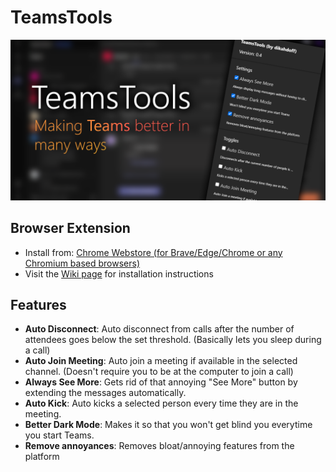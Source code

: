 # TeamsTools
![header](https://raw.githubusercontent.com/dikahdoff/TeamsTools/main/resources/header.png)

## Browser Extension
- Install from: [Chrome Webstore (for Brave/Edge/Chrome or any Chromium based browsers)](https://chrome.google.com/webstore/detail/teamsutils/lofcnmcfagedndhofljcijmgoilkghkm)
- Visit the [Wiki page](https://github.com/dikahdoff/TeamsTools/wiki/Extension-installation-guide) for installation instructions

## Features
- **Auto Disconnect**: 
  Auto disconnect from calls after the number of attendees goes below the set threshold. (Basically lets you sleep during a call)
- **Auto Join Meeting**: 
  Auto join a meeting if available in the selected channel. (Doesn't require you to be at the computer to join a call)
- **Always See More**:
  Gets rid of that annoying "See More" button by extending the messages automatically.
- **Auto Kick**: 
  Auto kicks a selected person every time they are in the meeting.
- **Better Dark Mode**:
  Makes it so that you won't get blind you everytime you start Teams.
- **Remove annoyances**:
  Removes bloat/annoying features from the platform
